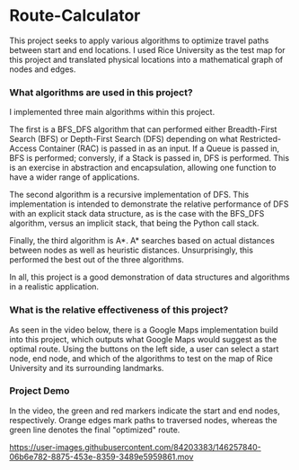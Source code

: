 # Route-Calculator
This project seeks to apply various algorithms to optimize travel paths between start and end locations. I used Rice University as the test map for this project and translated physical locations into a mathematical graph of nodes and edges.

### What algorithms are used in this project?
I implemented three main algorithms within this project.

The first is a BFS_DFS algorithm that can performed either Breadth-First Search (BFS) or Depth-First Search (DFS) depending on what Restricted-Access Container (RAC) is passed in as an input. If a Queue is passed in, BFS is performed; conversly, if a Stack is passed in, DFS is performed. This is an exercise in abstraction and encapsulation, allowing one function to have a wider range of applications.

The second algorithm is a recursive implementation of DFS. This implementation is intended to demonstrate the relative performance of DFS with an explicit stack data structure, as is the case with the BFS_DFS algorithm, versus an implicit stack, that being the Python call stack. 

Finally, the third algorithm is A*. A* searches based on actual distances between nodes as well as heuristic distances. Unsurprisingly, this performed the best out of the three algorithms.

In all, this project is a good demonstration of data structures and algorithms in a realistic application.

### What is the relative effectiveness of this project?
As seen in the video below, there is a Google Maps implementation build into this project, which outputs what Google Maps would suggest as the optimal route. Using the buttons on the left side, a user can select a start node, end node, and which of the algorithms to test on the map of Rice University and its surrounding landmarks.


### Project Demo
In the video, the green and red markers indicate the start and end nodes, respectively. Orange edges mark paths to traversed nodes, whereas the green line denotes the final "optimized" route.

https://user-images.githubusercontent.com/84203383/146257840-06b6e782-8875-453e-8359-3489e5959861.mov

